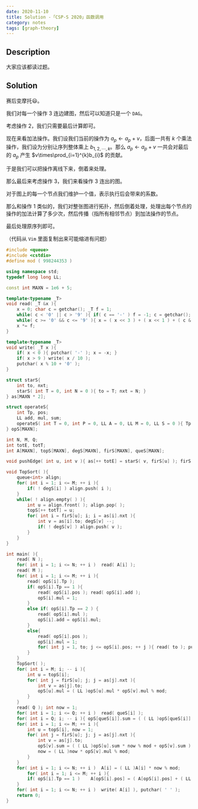 ```yaml
---
date: 2020-11-10
title: Solution -「CSP-S 2020」函数调用
category: notes
tags: [graph-theory]
---
```


## Description

大家应该都读过题。

## Solution

赛后变摩托😃。

我们对每一个操作 $3$ 连边建图，然后可以知道只是一个 $\texttt{DAG}$。

考虑操作 $2$，我们只需要最后计算即可。

现在来看加法操作。我们设我们当前的操作为 $a_{p}\leftarrow a_{p}+v$，后面一共有 $k$ 个乘法操作，我们设为分别让序列整体乘上 $b_{1,2,\cdots,k}$。那么 $a_{p}\leftarrow a_{p}+v$ 一共会对最后的 $a_{p}$ 产生 $v\times\prod_{i=1}^{k}b_{i}$ 的贡献。

于是我们可以把操作离线下来，倒着来处理。

那么最后来考虑操作 $3$，我们来看操作 $3$ 连出的图。

对于图上的每一个节点我们维护一个值，表示执行后会带来的系数。

那么和操作 $1$ 类似的，我们对整张图进行拓扑，然后倒着处理，处理出每个节点的操作的加法计算了多少次，然后传播（指所有相邻节点）到加法操作的节点。

最后处理原序列即可。

（代码从 $\texttt{Vim}$ 里面复制出来可能缩进有问题）

```cpp
#include <queue>
#include <cstdio>
#define mod ( 998244353 )

using namespace std;
typedef long long LL;

const int MAXN = 1e6 + 5;

template<typename _T>
void read( _T &x ){
    x = 0; char c = getchar(); _T f = 1;
    while( c < '0' || c > '9' ){ if( c == '-' )	f = -1; c = getchar(); }
    while( c >= '0' && c <= '9' ){ x = ( x << 3 ) + ( x << 1 ) + ( c & 15 ); c = getchar(); }
    x *= f;
}

template<typename _T>
void write( _T x ){
    if( x < 0 ){ putchar( '-' ); x = -x; }
    if( x > 9 )	write( x / 10 );
    putchar( x % 10 + '0' );
}

struct starS{
    int to, nxt;
    starS( int T = 0, int N = 0 ){ to = T; nxt = N; }
} as[MAXN * 2];

struct operateS{
    int Tp, pos;
    LL add, mul, sum;
    operateS( int T = 0, int P = 0, LL A = 0, LL M = 0, LL S = 0 ){ Tp = T; pos = P; add = A; mul = M; sum = S; }
} opS[MAXN];

int N, M, Q;
int totE, totT;
int A[MAXN], topS[MAXN], degS[MAXN], firS[MAXN], queS[MAXN];

void pushEdge( int u, int v ){ as[++ totE] = starS( v, firS[u] ); firS[u] = totE; }

void TopSort( ){
    queue<int> align;
    for( int i = 1; i <= M; ++ i ){
		if( ! degS[i] )	align.push( i );
    }
    while( ! align.empty( ) ){
		int u = align.front( ); align.pop( );
		topS[++ totT] = u;
		for( int i = firS[u]; i; i = as[i].nxt ){
		    int v = as[i].to; degS[v] --;
		    if( ! degS[v] ) align.push( v );
		}
    }
}

int main( ){
    read( N );
    for( int i = 1; i <= N; ++ i )  read( A[i] );
    read( M );
    for( int i = 1; i <= M; ++ i ){
		read( opS[i].Tp );
		if( opS[i].Tp == 1 ){
		    read( opS[i].pos ); read( opS[i].add );
		    opS[i].mul = 1;
		}
		else if( opS[i].Tp == 2 ) {
		    read( opS[i].mul );
		    opS[i].add = opS[i].mul;
		}
		else{
		    read( opS[i].pos );
		    opS[i].mul = 1;
		    for( int j = 1, to; j <= opS[i].pos; ++ j ){ read( to ); pushEdge( i, to ); degS[to] ++; }
		}
    }
    TopSort( );
    for( int i = M; i; -- i ){
		int u = topS[i];
		for( int j = firS[u]; j; j = as[j].nxt ){
		    int v = as[j].to;
		    opS[u].mul = ( LL )opS[u].mul * opS[v].mul % mod;
		}
    }
    read( Q ); int now = 1;
    for( int i = 1; i <= Q; ++ i )  read( queS[i] );
    for( int i = Q; i; -- i ){ opS[queS[i]].sum = ( ( LL )opS[queS[i]].sum + now ) % mod; now = ( LL )now * opS[queS[i]].mul % mod; }
    for( int i = 1; i <= M; ++ i ){
		int u = topS[i], now = 1;
		for( int j = firS[u]; j; j = as[j].nxt ){
		    int v = as[j].to;
		    opS[v].sum = ( ( LL )opS[u].sum * now % mod + opS[v].sum ) % mod;
		    now = ( LL )now * opS[v].mul % mod;
		}
    }
    for( int i = 1; i <= N; ++ i )  A[i] = ( LL )A[i] * now % mod;
	    for( int i = 1; i <= M; ++ i ){
		if( opS[i].Tp == 1 )	A[opS[i].pos] = ( A[opS[i].pos] + ( LL )opS[i].add * opS[i].sum % mod ) % mod;
    }
    for( int i = 1; i <= N; ++ i )  write( A[i] ), putchar( ' ' );
    return 0;
}
```
    